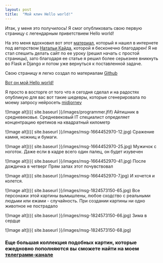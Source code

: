 ```yaml
---
layout: post
title:  "Мой клич Hello world!"
---
```

 Итак, у меня это получилось! Я смог опубликовать свою первую страницу с легендарным приветствием Hello world!

На это меня вдохновил вот этот [материал](https://proglib.io/p/flask-za-chas-chast-1-sozdaem-adaptivnyy-sayt-dlya-github-pages-2022-06-20), 
который я нашел в интернете под авторством  [Натальи Кайда](https://github.com/natkaida), которой я бесконечно благодарен!
Я не стал спешить делать сайт по ее уроку (решил начать с простой страницы), зато благодаря ее статье я решил более серьезнее вникнуть во Flask и Django и потом уже вернуться к поставленной задаче. 

Свою страницу я легко создал по материалам [Github](https://pages.github.com/)

[Вот он мой Hello world!](https://uzundemir.github.io/my_site/)

Я просто в восторге от того что я сегодня сделал и на радостях опубликую для вас вот такие шедевры, которые сгенерировала по моему запросу нейросеть [midjorney](https://midjourney.com/)


![Image alt]({{ site.baseurl }}/images/programmer.jfif)
Айтишник в средневековье.
Средневековый IT специалист определяет концентрацию еретиков на квадратный километр  


![Image alt]({{ site.baseurl }}/images/msg-1664452970-12.jpg)
Сражение камня, ножниц и бумаги.


![Image alt]({{ site.baseurl }}/images/msg-1664452970-25.jpg)
Мужичок с ноготок. 
Даже если в кадре всего один палец, он будет изувечен 


![Image alt]({{ site.baseurl }}/images/msg-1664452970-41.jpg)
После дождичка в четверг 
Прям запах этот почувствовал 


![Image alt]({{ site.baseurl }}/images/msg-1664452970-7.jpg)
И хочется и колется.

![Image alt]({{ site.baseurl }}/images/msg-1824573150-65.jpg)
Все персонажи этой картины вымышлены, любое сходство с реальными людьми или ежами - случайность. 
При создании картины ни одно животное не пострадало 


![Image alt]({{ site.baseurl }}/images/msg-1824573150-66.jpg)
Зима в сердце

![Image alt]({{ site.baseurl }}/images/msg-1824573150-68.jpg)



### Eще большая коллекция подобных картин, которые ежедновно пополняются вы сможете найти на моем [телеграмм-канале](https://web.telegram.org/z/#-1664452970)


